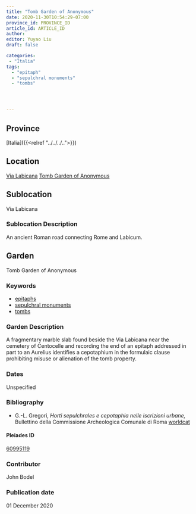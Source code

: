 ```yaml
---
title: "Tomb Garden of Anonymous"
date: 2020-11-30T10:54:29-07:00
province_id: PROVINCE_ID
article_id: ARTICLE_ID
author:
editor: Yuyao Liu
draft: false

categories:
 - "Italia"
tags:
  - "epitaph"
  - "sepulchral monuments"
  - "tombs"




---
```


## Province
[Italia]({{<relref "../../../..">}})

## Location
[Via Labicana](https://pleiades.stoa.org/places/74935822)
[Tomb Garden of Anonymous](https://pleiades.stoa.org/places/60995119)

<!--### Location Description-->

<!-- LEAVE THIS BLANK FOR NOW -->

## Sublocation
Via Labicana

### Sublocation Description
An ancient Roman road connecting Rome and Labicum.


## Garden
Tomb Garden of Anonymous

### Keywords
- [epitaphs](http://vocab.getty.edu/page/aat/300028729)
- [sepulchral monuments](http://vocab.getty.edu/page/aat/300005909)
- [tombs](http://vocab.getty.edu/page/aat/300005926)


### Garden Description

A fragmentary marble slab found beside the Via Labicana near the cemetery of Centocelle and recording the end of an epitaph addressed in part to an Aurelius identifies a cepotaphium in the formulaic clause prohibiting misuse or alienation of the tomb property.





### Dates
Unspecified

### Bibliography
- G.-L. Gregori, *Horti sepulchrales e cepotaphia nelle iscrizioni urbane,* Bullettino della Commissione Archeologica Comunale di Roma [worldcat](http://www.worldcat.org/oclc/886794800)










<!--#### Periodo ID-->

<!-- [PERIODO_ID](https://pleiades.stoa.org/places/PLEIADES_ID) -->

#### Pleiades ID

[60995119](https://pleiades.stoa.org/places/60995119)



### Contributor
John Bodel


### Publication date

01 December 2020
<!--### Related articles-->

<!-- Links to other related articles. Leave blank for now -->
